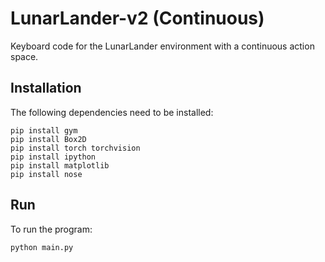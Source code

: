 # LunarLander-v2 (Continuous)
Keyboard code for the LunarLander environment with a continuous action space.

## Installation

The following dependencies need to be installed:

```
pip install gym
pip install Box2D
pip install torch torchvision
pip install ipython
pip install matplotlib
pip install nose
```

## Run 

To run the program:

```
python main.py
```

